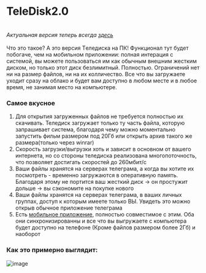 # TeleDisk2.0
<br>*Актуальная версия теперь всегда [здесь](https://disk-x.ru)*<br><br>
Что это такое? А это версия Tеледиска на ПК! Функционал тут будет побогаче, чем на мобильном приложении: полная интерация с системой, вы можете пользоваться им как обычным внешним жестким диском, но только этот диск безлимитный. Полностью. Ограничений нет ни на размер файлов, ни на их колличество. Все что вы загружаете уходит сразу на облако и будет вам доступно в любом месте и в любое время, не занимая место на компьютере.


### Самое вкусное
1. Для открытия загруженных файлов не требуется полностью их скачивать. Теледиск загружает только ту часть файла, которую запрашивает система, благодаря чему можно моментально запустить фильм размером под 20Гб или открыть архив такого же размера(только через winrar)
2. Скорость загрузки/выгрузки хоть и зависит в основном от вашего интернета, но со стороны теледиска реализована многопоточность, что позволяет достигать скоростей до 260мбит/с
3. Ваши файлы хранятся на серверах телеграма, а когда вы хотите их посмотреть - временно загружаются в оперативную память. Благодаря этому не портится ваш жесткий диск -> он простужит дольше -> вы сэкономите на покупке нового
4. Ваши файлы хранятся на серверах телеграма, в ваших личных группах, доступ к которым имеете только ВЫ. Увидеть это можно открыв обычное приложение телеграма
5. Есть [мобильное приложение](https://github.com/Rikki1004/TeleDisk3), полностью совместимое c этим. Оба они синхронизированны и все что вы выгружаете с компьютера будет доступно на телефоне (Кроме файлов размером более 2Гб) и наоборот

### Как это примерно выглядит:

![image](https://user-images.githubusercontent.com/81743483/226121743-fe3ef1b9-5e93-430e-839f-16c9ff4839d9.png)
